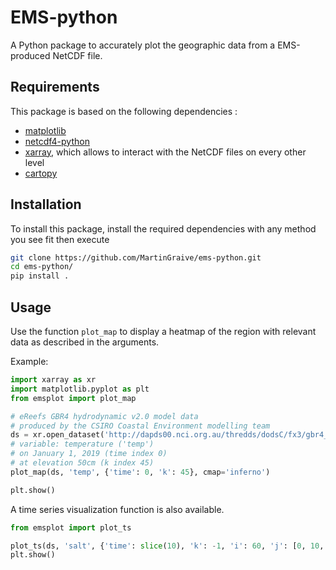# EMS-python

A Python package to accurately plot the geographic data from a EMS-produced NetCDF file.


## Requirements

This package is based on the following dependencies :
- [matplotlib](https://matplotlib.org/)
- [netcdf4-python](https://unidata.github.io/netcdf4-python/netCDF4/index.html)
- [xarray](https://xarray.pydata.org/en/stable/), which allows to interact with the NetCDF files on every other level
- [cartopy](https://scitools.org.uk/cartopy/docs/latest/index.html)


## Installation

To install this package, install the required dependencies with any method you see fit then execute 
```bash
git clone https://github.com/MartinGraive/ems-python.git
cd ems-python/
pip install .
```


## Usage

Use the function `plot_map` to display a heatmap of the region with relevant data as described in the arguments.

Example:
```python
import xarray as xr
import matplotlib.pyplot as plt
from emsplot import plot_map

# eReefs GBR4 hydrodynamic v2.0 model data
# produced by the CSIRO Coastal Environment modelling team
ds = xr.open_dataset('http://dapds00.nci.org.au/thredds/dodsC/fx3/gbr4_v2/gbr4_simple_2019-01.nc')
# variable: temperature ('temp')
# on January 1, 2019 (time index 0)
# at elevation 50cm (k index 45)
plot_map(ds, 'temp', {'time': 0, 'k': 45}, cmap='inferno')

plt.show()
```

A time series visualization function is also available. 
```python
from emsplot import plot_ts

plot_ts(ds, 'salt', {'time': slice(10), 'k': -1, 'i': 60, 'j': [0, 10, 20]})
plt.show()
```
